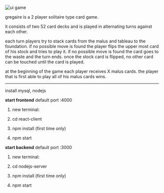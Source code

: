 ![ui game](https://user-images.githubusercontent.com/39095721/131256257-0c655946-4b3d-4d20-bbd2-ea65f2614418.JPG)


gregaire is a 2 player solitaire type card game.

it consists of two 52 card decks and is played in alternating turns against each other.

each turn players try to stack cards from the malus and tableau to the foundation. if no possible move is found the player flips the upper most card of his stock and tries to play it. if no possible move is found the card goes to the waste and the turn ends. once the stock card is flipped, no other card can be touched until the card is played.

at the beginning of the game each player receives X malus cards. the player that is first able to play all of his malus cards wins.

_______
install mysql, nodejs



<b>start frontend</b> default port :4000

1) new terminal:

2) cd react-client

3) npm install (first time only)

4) npm start
  

<b>start backend</b> default port :3000

1) new terminal:

2) cd nodejs-server

3) npm install (first time only)

4) npm start
